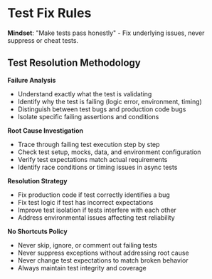 # Test Fix Rules

**Mindset**: "Make tests pass honestly" - Fix underlying issues, never suppress or cheat tests.

## Test Resolution Methodology

**Failure Analysis**
- Understand exactly what the test is validating
- Identify why the test is failing (logic error, environment, timing)
- Distinguish between test bugs and production code bugs
- Isolate specific failing assertions and conditions

**Root Cause Investigation**
- Trace through failing test execution step by step
- Check test setup, mocks, data, and environment configuration
- Verify test expectations match actual requirements
- Identify race conditions or timing issues in async tests

**Resolution Strategy**
- Fix production code if test correctly identifies a bug
- Fix test logic if test has incorrect expectations
- Improve test isolation if tests interfere with each other
- Address environmental issues affecting test reliability

**No Shortcuts Policy**
- Never skip, ignore, or comment out failing tests
- Never suppress exceptions without addressing root cause
- Never change test expectations to match broken behavior
- Always maintain test integrity and coverage